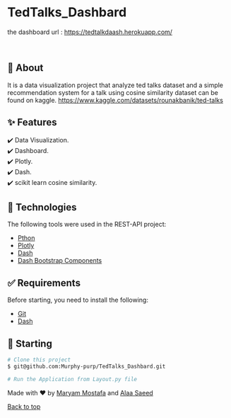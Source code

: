 # TedTalks_Dashbard

the dashboard url : https://tedtalkdaash.herokuapp.com/


<!--<div align="center" id="top"> 
  <!-- <a href="https://resources.netlify.app">Demo</a> -->
</div>

<!-- <h4 align="center"> 
	🚧  Resources 🚀 Under construction...  🚧
</h4> 

<hr> -->

<!--<p align="center">
  <a href="#dart-about">About</a> &#xa0; | &#xa0; 
  <a href="#sparkles-features">Features</a> &#xa0; | &#xa0;
  <a href="#rocket-technologies">Technologies</a> &#xa0; | &#xa0;
  <a href="#white_check_mark-requirements">Requirements</a> &#xa0; | &#xa0;
  <a href="#checkered_flag-starting">Starting</a> &#xa0; | &#xa0;
  <a href="https://github.com/Murphy-purp/TedTalks_Dashbard" target="_blank">Author</a>
</p> -->

<br>

## :dart: About ##

It is a data visualization project that analyze ted talks dataset and a simple recommendation system for a talk using cosine similarity
dataset can be found on kaggle. https://www.kaggle.com/datasets/rounakbanik/ted-talks


## :sparkles: Features ##

    
:heavy_check_mark: Data Visualization. \
:heavy_check_mark: Dashboard. \
:heavy_check_mark: Plotly. \
:heavy_check_mark: Dash. \
:heavy_check_mark: scikit learn cosine similarity. 



## :rocket: Technologies ##

The following tools were used in the REST-API project:

- [Pthon](https://www.python.org/)
- [Plotly](https://plotly.com/)
- [Dash](https://dash.plotly.com/)
- [Dash Bootstrap Components](https://dash-bootstrap-components.opensource.faculty.ai/)


## :white_check_mark: Requirements ##

Before starting, you need to install the following:
- [Git](https://git-scm.com) 
- [Dash](https://dash.plotly.com/)

## :checkered_flag: Starting ##

```bash
# Clone this project
$ git@github.com:Murphy-purp/TedTalks_Dashbard.git

# Run the Application from Layout.py file

```


Made with :heart: by <a href="https://github.com/Murphy-purp" target="_blank">Maryam Mostafa</a> and <a href="https://github.com/aalaasaeed" target="_blank">Alaa Saeed</a> 
&#xa0; 

<a href="#top">Back to top</a>
